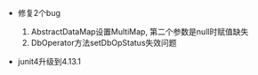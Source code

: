 - 修复2个bug
    1. AbstractDataMap设置MultiMap, 第二个参数是null时赋值缺失
    2. DbOperator方法setDbOpStatus失效问题
    
- junit4升级到4.13.1